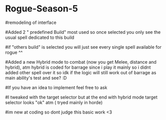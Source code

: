 # Rogue-Season-5
#remodeling of interface 

#Added 2 " predefined Build" most used so once selected you only see the usual spell dedicated to this build 

#if "others build" is selected you will just see every single spell available for rogue ^^

#Added a new Hybrid mode to combat (now you get Melee, distance and hybrid), atm hybrid is coded for barrage since i play it mainly so i didnt added other spell over it so idk if the logic will still work out of barrage as main ability's test and see? :D

#If you have an idea to implement feel free to ask

#I tweaked with the target selector but at the end with hybrid mode target selector looks "ok" atm ( tryed mainly in horde) 

#im new at coding so dont judge this basic work <3
